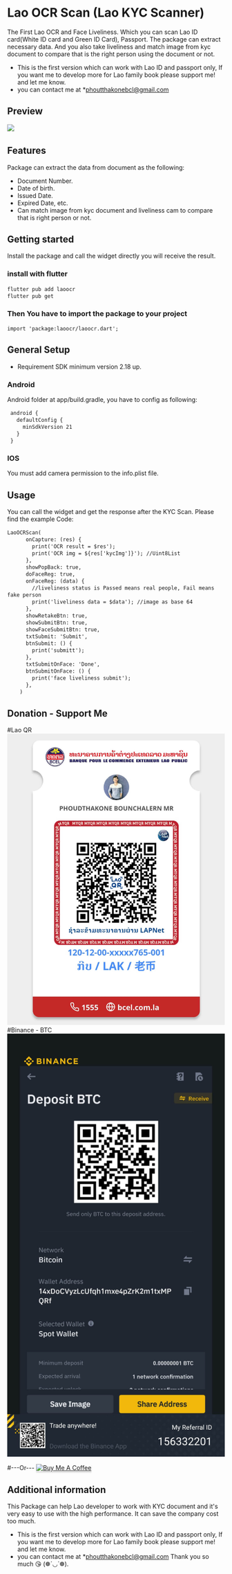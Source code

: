 # Lao OCR Scan (Lao KYC Scanner)

The First Lao OCR and Face Liveliness. Which you can scan Lao ID card(White ID card and Green ID Card), Passport.
The package can extract necessary data.
And you also take liveliness and match image from kyc document to compare that is the right person using the document or not.

- This is the first version which can work with Lao ID and passport only, If you want me to develop more for Lao family book please support me! and let me know.
- you can contact me at *phoutthakonebcl@gmail.com

## Preview
![](https://github.com/Tonhbcl28/laoocr/blob/main/assets/images/laoocr.gif?raw=true)

## Features
Package can extract the data from document as the following:
- Document Number.
- Date of birth.
- Issued Date.
- Expired Date, etc.
- Can match image from kyc document and liveliness cam to compare that is right person or not.

## Getting started
Install the package and call the widget directly you will receive the result.
### install with flutter
```
flutter pub add laoocr
flutter pub get
```
### Then You have to import the package to your project
```
import 'package:laoocr/laoocr.dart';
```

## General Setup
- Requirement SDK minimum version 2.18 up.
### Android
Android folder at app/build.gradle, you have to config as following:

```
 android {
   defaultConfig {
     minSdkVersion 21
   }
 }  
```

### IOS
You must add camera permission to the info.plist file.

## Usage
You can call the widget and get the response after the KYC Scan.
Please find the example Code:
```
LaoOCRScan(
      onCapture: (res) {
        print('OCR result = $res');
        print('OCR img = ${res['kycImg']}'); //Uint8List
      },
      showPopBack: true,
      doFaceReg: true,
      onFaceReg: (data) {
        //liveliness status is Passed means real people, Fail means fake person
        print('liveliness data = $data'); //image as base 64
      },
      showRetakeBtn: true,
      showSubmitBtn: true,
      showFaceSubmitBtn: true,
      txtSubmit: 'Submit',
      btnSubmit: () {
        print('submitt');
      },
      txtSubmitOnFace: 'Done',
      btnSubmitOnFace: () {
        print('face liveliness submit');
      },
    )
```

## Donation - Support Me
#Lao QR
![](https://github.com/Tonhbcl28/laoocr/blob/main/assets/images/supportme.jpg?raw=true)
#Binance - BTC
![](https://github.com/Tonhbcl28/laoocr/blob/main/assets/images/binance.jpg?raw=true)

#---Or---
<a href="https://www.buymeacoffee.com/phoutthako7" target="_blank"><img src="https://www.buymeacoffee.com/assets/img/custom_images/orange_img.png" alt="Buy Me A Coffee" style="height: 41px !important;width: 174px !important;box-shadow: 0px 3px 2px 0px rgba(190, 190, 190, 0.5) !important;-webkit-box-shadow: 0px 3px 2px 0px rgba(190, 190, 190, 0.5) !important;" ></a>

## Additional information
This Package can help Lao developer to work with KYC document and it's very easy to use with the high performance.
It can save the company cost too much.
- This is the first version which can work with Lao ID and passport only, If you want me to develop more for Lao family book please support me! and let me know.
- you can contact me at *phoutthakonebcl@gmail.com
  Thank you so much 😘 (❁´◡`❁).
